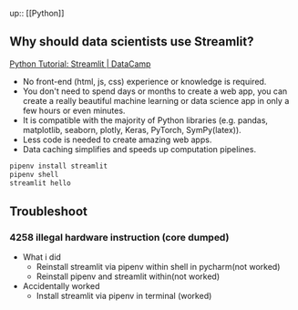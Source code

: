 up:: [[Python]]


## Why should data scientists use Streamlit? 
[Python Tutorial: Streamlit | DataCamp](https://www.datacamp.com/tutorial/streamlit?_x_tr_hist=true)
- No front-end (html, js, css) experience or knowledge is required.
- You don't need to spend days or months to create a web app, you can create a really beautiful machine learning or data science app in only a few hours or even minutes.
- It is compatible with the majority of Python libraries (e.g. pandas, matplotlib, seaborn, plotly, Keras, PyTorch, SymPy(latex)).
- Less code is needed to create amazing web apps.
- Data caching simplifies and speeds up computation pipelines.

```sh
pipenv install streamlit
pipenv shell
streamlit hello
```

## Troubleshoot
### 4258 illegal hardware instruction (core dumped)
- What i did
	- Reinstall streamlit via pipenv within shell in pycharm(not worked)
	- Reinstall pipenv and streamlit within(not worked)
- Accidentally worked
	- Install streamlit via pipenv in terminal (worked)
